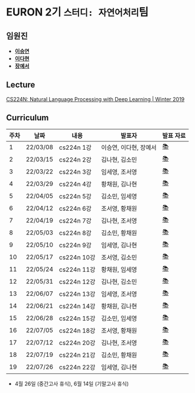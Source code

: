# EURON 2기 `스터디: 자연어처리`팀

## 임원진
- **[이승연](https://github.com/win2dvp21)**
- **[이다현](https://github.com/hopebii)**
- **[장예서](https://github.com/yesyeseo)**


## Lecture
[CS224N: Natural Language Processing with Deep Learning | Winter 2019](https://www.youtube.com/playlist?list=PLoROMvodv4rOhcuXMZkNm7j3fVwBBY42z)


## Curriculum

| 주차 | 날짜 | 내용 | 발표자 | 발표 자료|
|---|---|---|---|---|
|1|22/03/08|cs224n 1강|이승연, 이다현, 장예서|[📚](NLP_week1.pdf)|
|2|22/03/15|cs224n 2강|김나현, 김소민|[📚](NLP_week2.pdf)|
|3|22/03/22|cs224n 3강|임세영, 조서영|[📚]()|
|4|22/03/29|cs224n 4강|황채원, 김나현|[📚]()|
|5|22/04/05|cs224n 5강|김소민, 임세영|[📚]()|
|6|22/04/12|cs224n 6강|조서영, 황채원|[📚]()|
|7|22/04/19|cs224n 7강|김나현, 조서영|[📚]()|
|8|22/05/03|cs224n 8강|김소민, 황채원|[📚]()|
|9|22/05/10|cs224n 9강|임세영, 김나현|[📚]()|
|10|22/05/17|cs224n 10강|조서영, 김소민|[📚]()|
|11|22/05/24|cs224n 11강|황채원, 임세영|[📚]()|
|12|22/05/31|cs224n 12강|김나현, 김소민|[📚]()|
|13|22/06/07|cs224n 13강|임세영, 조서영|[📚]()|
|14|22/06/21|cs224n 14강|황채원, 김나현|[📚]()|
|15|22/06/28|cs224n 15강|김소민, 임세영|[📚]()|
|16|22/07/05|cs224n 18강|조서영, 황채원|[📚]()|
|17|22/07/12|cs224n 20강|김나현, 조서영|[📚]()|
|18|22/07/19|cs224n 21강|김소민, 황채원|[📚]()|
|19|22/07/26|cs224n 22강|임세영, 김나현|[📚]()|

* 4월 26일 (중간고사 휴식), 6월 14일 (기말고사 휴식)
